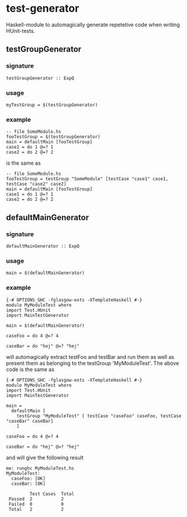 # test-generator

Haskell-module to automagically generate repetetive code when writing HUnit-tests.

## testGroupGenerator

### signature

    testGroupGenerator :: ExpQ

### usage

    myTestGroup = $(testGroupGenerator)

### example

    -- file SomeModule.hs
    fooTestGroup = $(testGroupGenerator)
    main = defaultMain [fooTestGroup]
    case1 = do 1 @=? 1
    case2 = do 2 @=? 2

is the same as

    -- file SomeModule.hs
    fooTestGroup = testGroup "SomeModule" [testCase "case1" case1, testCase "case2" case2]
    main = defaultMain [fooTestGroup]
    case1 = do 1 @=? 1
    case2 = do 2 @=? 2

## defaultMainGenerator

### signature

    defaultMainGenerator :: ExpQ

### usage

    main = $(defaultMainGenerator)

### example

    {-# OPTIONS_GHC -fglasgow-exts -XTemplateHaskell #-}
    module MyModuleTest where
    import Test.HUnit
    import MainTestGenerator
    
    main = $(defaultMainGenerator)
   
    caseFoo = do 4 @=? 4
    
    caseBar = do "hej" @=? "hej"

will automagically extract testFoo and testBar and run them as well as present them as belonging to the testGroup 'MyModuleTest'. The above code is the same as

    {-# OPTIONS_GHC -fglasgow-exts -XTemplateHaskell #-}
    module MyModuleTest where
    import Test.HUnit
    import MainTestGenerator
    
    main =
      defaultMain [
        testGroup "MyModuleTest" [ testCase "caseFoo" caseFoo, testCase "caseBar" caseBar]
        ]
    
    caseFoo = do 4 @=? 4
   
    caseBar = do "hej" @=? "hej"

and will give the following result

    me: runghc MyModuleTest.hs 
    MyModuleTest:
      caseFoo: [OK]
      caseBar: [OK]
     
             Test Cases  Total      
     Passed  2           2          
     Failed  0           0          
     Total   2           2 
